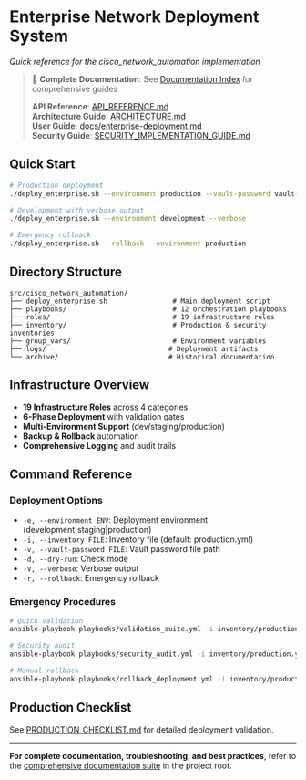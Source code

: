 # Enterprise Network Deployment System
*Quick reference for the cisco_network_automation implementation*

> 📖 **Complete Documentation**: See [Documentation Index](../../DOCUMENTATION_INDEX.md) for comprehensive guides
> 
> **API Reference**: [API_REFERENCE.md](../../API_REFERENCE.md)  
> **Architecture Guide**: [ARCHITECTURE.md](../../ARCHITECTURE.md)  
> **User Guide**: [docs/enterprise-deployment.md](../../docs/enterprise-deployment.md)  
> **Security Guide**: [SECURITY_IMPLEMENTATION_GUIDE.md](../../SECURITY_IMPLEMENTATION_GUIDE.md)

## Quick Start

```bash
# Production deployment
./deploy_enterprise.sh --environment production --vault-password vault-password-script.sh

# Development with verbose output
./deploy_enterprise.sh --environment development --verbose

# Emergency rollback
./deploy_enterprise.sh --rollback --environment production
```

## Directory Structure

```
src/cisco_network_automation/
├── deploy_enterprise.sh                # Main deployment script
├── playbooks/                          # 12 orchestration playbooks
├── roles/                              # 19 infrastructure roles
├── inventory/                          # Production & security inventories
├── group_vars/                         # Environment variables
├── logs/                              # Deployment artifacts
└── archive/                           # Historical documentation
```

## Infrastructure Overview

- **19 Infrastructure Roles** across 4 categories
- **6-Phase Deployment** with validation gates
- **Multi-Environment Support** (dev/staging/production)
- **Backup & Rollback** automation
- **Comprehensive Logging** and audit trails

## Command Reference

### Deployment Options
- `-e, --environment ENV`: Deployment environment (development|staging|production)
- `-i, --inventory FILE`: Inventory file (default: production.yml)
- `-v, --vault-password FILE`: Vault password file path
- `-d, --dry-run`: Check mode
- `-V, --verbose`: Verbose output
- `-r, --rollback`: Emergency rollback

### Emergency Procedures
```bash
# Quick validation
ansible-playbook playbooks/validation_suite.yml -i inventory/production.yml

# Security audit
ansible-playbook playbooks/security_audit.yml -i inventory/production.yml

# Manual rollback
ansible-playbook playbooks/rollback_deployment.yml -i inventory/production.yml
```

## Production Checklist

See [PRODUCTION_CHECKLIST.md](PRODUCTION_CHECKLIST.md) for detailed deployment validation.

---

**For complete documentation, troubleshooting, and best practices**, refer to the [comprehensive documentation suite](../../DOCUMENTATION_INDEX.md) in the project root.